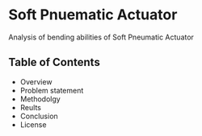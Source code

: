 # Soft Pnuematic  Actuator
Analysis of bending abilities of Soft Pneumatic Actuator

## Table of Contents
* Overview
* Problem statement
* Methodolgy
* Reults
* Conclusion
* License

